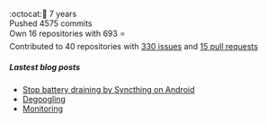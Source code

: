 :octocat::birthday: 7 years  
Pushed 4575 commits  
Own 16 repositories with 693 :star:  
Contributed to 40 repositories with [330 issues](https://github.com/issues?q=is%3Aissue+author%3Aeoli3n) and [15 pull requests](https://github.com/pulls?q=is%3Apr+author%3Aeoli3n+)

##### Lastest blog posts
- [Stop battery draining by Syncthing on Android](https://eoli3n.github.io/2021/12/29/syncthing-battery-draining.html)
- [Degoogling](https://eoli3n.github.io/2021/12/21/degoogling-android.html)
- [Monitoring](https://eoli3n.github.io/2021/12/10/monitoring.html)
